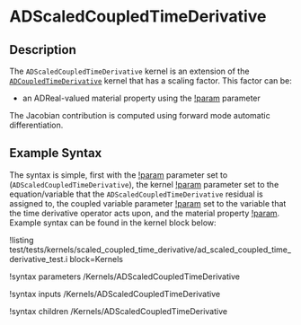 # ADScaledCoupledTimeDerivative

## Description

The `ADScaledCoupledTimeDerivative` kernel is an extension of the
[`ADCoupledTimeDerivative`](/ADCoupledTimeDerivative.md) kernel that has a scaling factor.
This factor can be:

- an ADReal-valued material property using the [!param](/Kernels/ADScaledCoupledTimeDerivative/mat_prop) parameter

The Jacobian contribution is computed using forward mode automatic
differentiation.

## Example Syntax

The syntax is simple, first with the [!param](/Kernels/ADScaledCoupledTimeDerivative/type) parameter set to
(`ADScaledCoupledTimeDerivative`), the kernel [!param](/Kernels/ADScaledCoupledTimeDerivative/variable) parameter set to the equation/variable that the
`ADScaledCoupledTimeDerivative` residual is assigned to, the coupled variable parameter [!param](/Kernels/ADScaledCoupledTimeDerivative/v) set to the variable
that the time derivative operator acts upon, and the material property [!param](/Kernels/ADScaledCoupledTimeDerivative/mat_prop).
Example syntax can be found in the kernel block below:

!listing test/tests/kernels/scaled_coupled_time_derivative/ad_scaled_coupled_time_derivative_test.i block=Kernels

!syntax parameters /Kernels/ADScaledCoupledTimeDerivative

!syntax inputs /Kernels/ADScaledCoupledTimeDerivative

!syntax children /Kernels/ADScaledCoupledTimeDerivative
